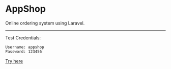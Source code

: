 # AppShop

Online ordering system using Laravel.

----------


Test Credentials:

    Username: appshop
    Password: 123456

<a href="https://shopa6997.000webhostapp.com/" target="_blank">Try here</a>
